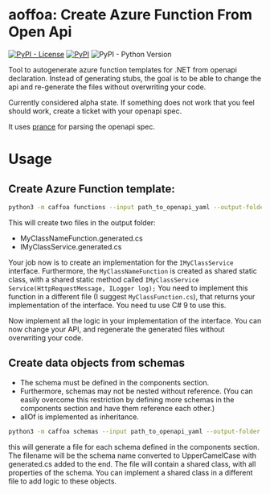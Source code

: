 # aoffoa: Create Azure Function From Open Api

[![PyPI - License](https://img.shields.io/pypi/l/caffoa)](https://pypi.org/project/caffoa/)
[![PyPI](https://img.shields.io/pypi/v/caffoa)](https://pypi.org/project/caffoa/)
![PyPI - Python Version](https://img.shields.io/pypi/pyversions/caffoa)

Tool to autogenerate azure function templates for .NET from openapi declaration.
Instead of generating stubs, the goal is to be able to change the api and re-generate the files without overwriting your code.

Currently considered alpha state. If something does not work that you feel should work, create a ticket with your openapi spec.

It uses [prance](https://pypi.org/project/prance/) for parsing the openapi spec.

# Usage

## Create Azure Function template:
```bash
python3 -m caffoa functions --input path_to_openapi_yaml --output-folder path/to/output/ -- namespace Company.Function --class-name MyClassName
```
This will create two files in the output folder:
* MyClassNameFunction.generated.cs
* IMyClassService.generated.cs

Your job now is to create an implementation for the `IMyClassService` interface.
Furthermore, the `MyClassNameFunction` is created as shared static class, with a shared static method called `IMyClassService Service(HttpRequestMessage, ILogger log);`
You need to implement this function in a different file (I suggest `MyClassFunction.cs`), that returns your implementation of the interface. You need tu use C# 9 to use this.

Now implement all the logic in your implementation of the interface. You can now change your API, and regenerate the generated files without overwriting your code.

## Create data objects from schemas

* The schema must be defined in the components section.
* Furthermore, schemas may not be nested without reference.
(You can easily overcome this restriction by defining more schemas in the components section and have them reference each other.)
* allOf is implemented as inheritance.

```bash
python3 -m caffoa schemas --input path_to_openapi_yaml --output-folder path/to/output/models/ -- namespace Company.Function.Models
```

this will generate a file for each schema defined in the components section. The filename will be the schema name converted to UpperCamelCase with generated.cs added to the end.
The file will contain a shared class, with all properties of the schema. You can implement a shared class in a different file to add logic to these objects.
 
